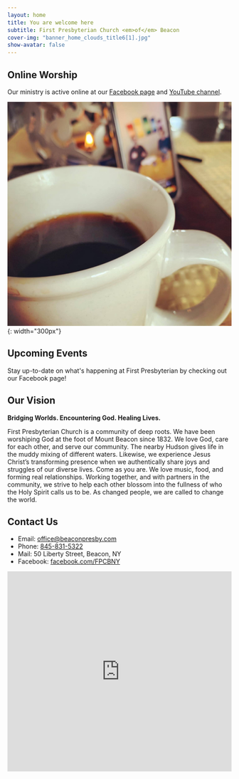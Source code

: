 ```yaml
---
layout: home
title: You are welcome here
subtitle: First Presbyterian Church <em>of</em> Beacon
cover-img: "banner_home_clouds_title6[1].jpg"
show-avatar: false
---
```


## Online Worship
Our ministry is active online at our [Facebook page](http://facebook.com/FPCBNY) and [YouTube channel](http://youtube.com/user/BeaconPresbyChurch).

![Coffee and Church](/images/IMG_1303.JPG){: width="300px"}

## Upcoming Events

Stay up-to-date on what's happening at First Presbyterian by checking out our Facebook page!

## Our Vision

**Bridging Worlds. Encountering God. Healing Lives.** 

First Presbyterian Church is a community of deep roots. We have been worshiping God at the foot of Mount Beacon since 1832. We love God, care for each other, and serve our community. The nearby Hudson gives life in the muddy mixing of different waters. Likewise, we experience Jesus Christ’s transforming presence when we authentically share joys and struggles of our diverse lives. Come as you are. We love music, food, and forming real relationships. Working together, and with partners in the community, we strive to help each other blossom into the fullness of who the Holy Spirit calls us to be. As changed people, we are called to change the world.

## Contact Us

* Email: [office@beaconpresby.com](mailto:office@beaconpresby.com)
* Phone: [845-831-5322](tel:845-831-5322)
* Mail: 50 Liberty Street, Beacon, NY
* Facebook: [facebook.com/FPCBNY](http://facebook.com/FPCBNY)

<iframe src="https://www.google.com/maps/embed?pb=!1m18!1m12!1m3!1d2988.0777741135653!2d-73.9623172846394!3d41.50258937925374!2m3!1f0!2f0!3f0!3m2!1i1024!2i768!4f13.1!3m3!1m2!1s0x89dd3167534c09f1%3A0x9c65275fc9d5213c!2sFirst%20Presbyterian%20Church!5e0!3m2!1sen!2sus!4v1585499610358!5m2!1sen!2sus" width="100%" height="450" frameborder="0" style="border:0;" allowfullscreen="" aria-hidden="false" tabindex="0"></iframe>
